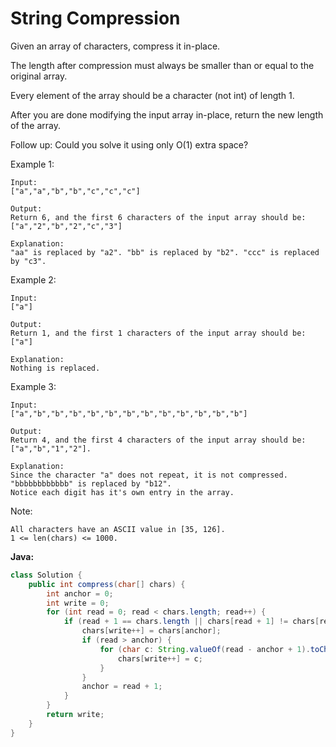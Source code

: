 # String Compression

Given an array of characters, compress it in-place.

The length after compression must always be smaller than or equal to the original array.

Every element of the array should be a character (not int) of length 1.

After you are done modifying the input array in-place, return the new length of the array.

Follow up:
Could you solve it using only O(1) extra space?

Example 1:

    Input:
    ["a","a","b","b","c","c","c"]

    Output:
    Return 6, and the first 6 characters of the input array should be: ["a","2","b","2","c","3"]

    Explanation:
    "aa" is replaced by "a2". "bb" is replaced by "b2". "ccc" is replaced by "c3".

Example 2:

    Input:
    ["a"]

    Output:
    Return 1, and the first 1 characters of the input array should be: ["a"]

    Explanation:
    Nothing is replaced.

Example 3:

    Input:
    ["a","b","b","b","b","b","b","b","b","b","b","b","b"]

    Output:
    Return 4, and the first 4 characters of the input array should be: ["a","b","1","2"].

    Explanation:
    Since the character "a" does not repeat, it is not compressed. "bbbbbbbbbbbb" is replaced by "b12".
    Notice each digit has it's own entry in the array.

Note:

    All characters have an ASCII value in [35, 126].
    1 <= len(chars) <= 1000.

**Java:**
```java
class Solution {
    public int compress(char[] chars) {
        int anchor = 0;
        int write = 0;
        for (int read = 0; read < chars.length; read++) {
            if (read + 1 == chars.length || chars[read + 1] != chars[read]) {
                chars[write++] = chars[anchor];
                if (read > anchor) {
                    for (char c: String.valueOf(read - anchor + 1).toCharArray()) {
                        chars[write++] = c;
                    }
                }
                anchor = read + 1;
            }
        }
        return write;
    }
}
```

